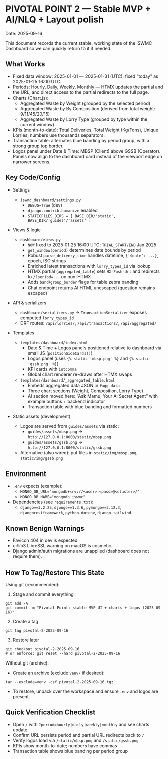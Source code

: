 # PIVOTAL POINT 2 — Stable MVP + AI/NLQ + Layout polish

Date: 2025-09-16

This document records the current stable, working state of the ISWMC Dashboard so we can quickly return to it if needed.

## What Works

- Fixed data window: 2025-01-01 — 2025-01-31 (UTC); fixed "today" as 2025-01-25 16:00 UTC.
- Periods: Hourly, Daily, Weekly, Monthly — HTMX updates the partial and the URL, and direct access to the partial redirects to the full page.
- Charts (Chart.js):
  - Aggregated Waste by Weight (grouped by the selected period)
  - Aggregated Waste by By Composition (derived from total weight: 9/11/45/20/15)
  - Aggregated Waste by Lorry Type (grouped by type within the current window)
- KPIs (month-to-date): Total Deliveries, Total Weight (Kg/Tons), Unique Lorries; numbers use thousands separators.
- Transaction table: alternates blue banding by period group, with a strong group top border.
- Logos panel under Date & Time: MBSP (Client) above GSSB (Operator). Panels now align to the dashboard card instead of the viewport edge on narrower screens.

## Key Code/Config

- Settings
  - `iswmc_dashboard/settings.py`
    - `DEBUG=True` (dev)
    - `django.contrib.humanize` enabled
    - `STATICFILES_DIRS = [ BASE_DIR/'static', BASE_DIR/'guides'/'assets' ]`

- Views & logic
  - `dashboard/views.py`
    - `NOW` fixed to 2025‑01‑25 16:00 UTC; `TRIAL_START/END` Jan 2025
    - `get_window(period)` determines date bounds by period
    - Robust `parse_delivery_time` handles datetime, `{'$date': ...}`, epoch, ISO strings
    - Enriched latest transactions with `lorry_types_id` via lookup
    - HTMX partial (`aggregated_table`) sets `HX-Push-Url` and redirects to `/?period=...` on non-HTMX
    - Adds `band`/`group_border` flags for table zebra banding
    - Chat endpoint returns AI HTML unescaped (question remains escaped)

- API & serializers
  - `dashboard/serializers.py` → `TransactionSerializer` exposes computed `lorry_types_id`
  - DRF routes: `/api/lorries/`, `/api/transactions/`, `/api/aggregated/`

- Templates
  - `templates/dashboard/index.html`
    - Date & Time + Logos panels positioned relative to dashboard via small JS (`positionSideCards()`)
    - Logos panel (uses `{% static 'mbsp.png' %}` and `{% static 'gssb.png' %}`)
    - KPI cards with `intcomma`
    - Global chart renderer re-draws after HTMX swaps
  - `templates/dashboard/_aggregated_table.html`
    - Embeds aggregated data JSON in `#agg-data`
    - Three chart sections (Weight, Composition, Lorry Type)
    - AI section moved here: “Ask Mamu, Your AI Secret Agent” with example buttons + backend indicator
    - Transaction table with blue banding and formatted numbers

- Static assets (development)
  - Logos are served from `guides/assets` via static:
    - `guides/assets/mbsp.png` → `http://127.0.0.1:8000/static/mbsp.png`
    - `guides/assets/gssb.png` → `http://127.0.0.1:8000/static/gssb.png`
  - Alternative (also wired): put files in `static/img/mbsp.png`, `static/img/gssb.png`

## Environment

- `.env` expects (example):
  - `MONGO_DB_URL="mongodb+srv://<user>:<pass>@<cluster>/"`
  - `MONGO_DB_NAME="mongodb_iswmc"`
- Dependencies (see `requirements.txt`):
  - `django==3.2.25`, `djongo==1.3.6`, `pymongo==3.12.3`, `djangorestframework`, `python-dotenv`, `django-tailwind`

## Known Benign Warnings

- Favicon 404 in dev is expected.
- urllib3 LibreSSL warning on macOS is cosmetic.
- Django admin/auth migrations are unapplied (dashboard does not require them).

## How To Tag/Restore This State

Using git (recommended):

1) Stage and commit everything

```
git add -A
git commit -m "Pivotal Point: stable MVP UI + charts + logos (2025-09-16)"
```

2) Create a tag

```
git tag pivotal-2-2025-09-16
```

3) Restore later

```
git checkout pivotal-2-2025-09-16
# or enforce: git reset --hard pivotal-2-2025-09-16
```

Without git (archive):

- Create an archive (exclude `venv/` if desired):

```
tar --exclude=venv -czf pivotal-2-2025-09-16.tgz .
```

- To restore, unpack over the workspace and ensure `.env` and logos are present.

## Quick Verification Checklist

- Open `/` with `?period=hourly|daily|weekly|monthly` and see charts update
- Confirm URL persists period and partial URL redirects back to `/`
- Verify logos load via `/static/mbsp.png` and `/static/gssb.png`
- KPIs show month-to-date; numbers have commas
- Transaction table shows blue banding per period group
